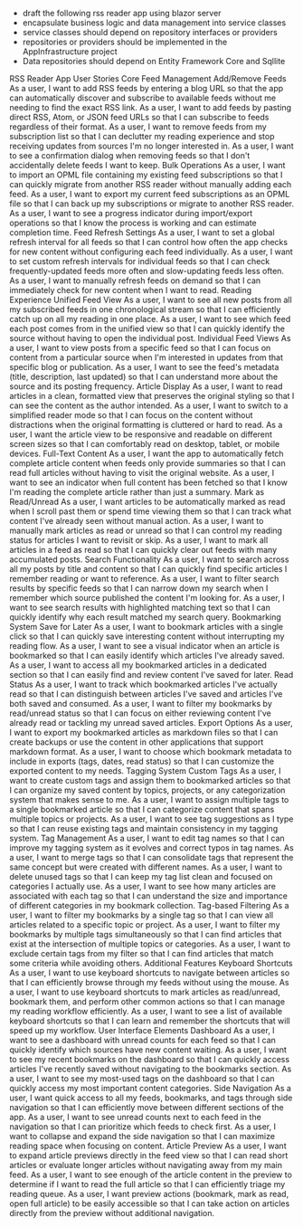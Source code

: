 - draft the following rss reader app using blazor server
- encapsulate business logic and data management into service classes
- service classes should depend on repository interfaces or providers
- repositories or providers should be implemented in the AppInfrastructure project
- Data repositories should depend on Entity Framework Core and Sqllite



RSS Reader App User Stories
Core Feed Management
Add/Remove Feeds
As a user, I want to add RSS feeds by entering a blog URL so that the app can automatically discover and subscribe to available feeds without me needing to find the exact RSS link.
As a user, I want to add feeds by pasting direct RSS, Atom, or JSON feed URLs so that I can subscribe to feeds regardless of their format.
As a user, I want to remove feeds from my subscription list so that I can declutter my reading experience and stop receiving updates from sources I'm no longer interested in.
As a user, I want to see a confirmation dialog when removing feeds so that I don't accidentally delete feeds I want to keep.
Bulk Operations
As a user, I want to import an OPML file containing my existing feed subscriptions so that I can quickly migrate from another RSS reader without manually adding each feed.
As a user, I want to export my current feed subscriptions as an OPML file so that I can back up my subscriptions or migrate to another RSS reader.
As a user, I want to see a progress indicator during import/export operations so that I know the process is working and can estimate completion time.
Feed Refresh Settings
As a user, I want to set a global refresh interval for all feeds so that I can control how often the app checks for new content without configuring each feed individually.
As a user, I want to set custom refresh intervals for individual feeds so that I can check frequently-updated feeds more often and slow-updating feeds less often.
As a user, I want to manually refresh feeds on demand so that I can immediately check for new content when I want to read.
Reading Experience
Unified Feed View
As a user, I want to see all new posts from all my subscribed feeds in one chronological stream so that I can efficiently catch up on all my reading in one place.
As a user, I want to see which feed each post comes from in the unified view so that I can quickly identify the source without having to open the individual post.
Individual Feed Views
As a user, I want to view posts from a specific feed so that I can focus on content from a particular source when I'm interested in updates from that specific blog or publication.
As a user, I want to see the feed's metadata (title, description, last updated) so that I can understand more about the source and its posting frequency.
Article Display
As a user, I want to read articles in a clean, formatted view that preserves the original styling so that I can see the content as the author intended.
As a user, I want to switch to a simplified reader mode so that I can focus on the content without distractions when the original formatting is cluttered or hard to read.
As a user, I want the article view to be responsive and readable on different screen sizes so that I can comfortably read on desktop, tablet, or mobile devices.
Full-Text Content
As a user, I want the app to automatically fetch complete article content when feeds only provide summaries so that I can read full articles without having to visit the original website.
As a user, I want to see an indicator when full content has been fetched so that I know I'm reading the complete article rather than just a summary.
Mark as Read/Unread
As a user, I want articles to be automatically marked as read when I scroll past them or spend time viewing them so that I can track what content I've already seen without manual action.
As a user, I want to manually mark articles as read or unread so that I can control my reading status for articles I want to revisit or skip.
As a user, I want to mark all articles in a feed as read so that I can quickly clear out feeds with many accumulated posts.
Search Functionality
As a user, I want to search across all my posts by title and content so that I can quickly find specific articles I remember reading or want to reference.
As a user, I want to filter search results by specific feeds so that I can narrow down my search when I remember which source published the content I'm looking for.
As a user, I want to see search results with highlighted matching text so that I can quickly identify why each result matched my search query.
Bookmarking System
Save for Later
As a user, I want to bookmark articles with a single click so that I can quickly save interesting content without interrupting my reading flow.
As a user, I want to see a visual indicator when an article is bookmarked so that I can easily identify which articles I've already saved.
As a user, I want to access all my bookmarked articles in a dedicated section so that I can easily find and review content I've saved for later.
Read Status
As a user, I want to track which bookmarked articles I've actually read so that I can distinguish between articles I've saved and articles I've both saved and consumed.
As a user, I want to filter my bookmarks by read/unread status so that I can focus on either reviewing content I've already read or tackling my unread saved articles.
Export Options
As a user, I want to export my bookmarked articles as markdown files so that I can create backups or use the content in other applications that support markdown format.
As a user, I want to choose which bookmark metadata to include in exports (tags, dates, read status) so that I can customize the exported content to my needs.
Tagging System
Custom Tags
As a user, I want to create custom tags and assign them to bookmarked articles so that I can organize my saved content by topics, projects, or any categorization system that makes sense to me.
As a user, I want to assign multiple tags to a single bookmarked article so that I can categorize content that spans multiple topics or projects.
As a user, I want to see tag suggestions as I type so that I can reuse existing tags and maintain consistency in my tagging system.
Tag Management
As a user, I want to edit tag names so that I can improve my tagging system as it evolves and correct typos in tag names.
As a user, I want to merge tags so that I can consolidate tags that represent the same concept but were created with different names.
As a user, I want to delete unused tags so that I can keep my tag list clean and focused on categories I actually use.
As a user, I want to see how many articles are associated with each tag so that I can understand the size and importance of different categories in my bookmark collection.
Tag-based Filtering
As a user, I want to filter my bookmarks by a single tag so that I can view all articles related to a specific topic or project.
As a user, I want to filter my bookmarks by multiple tags simultaneously so that I can find articles that exist at the intersection of multiple topics or categories.
As a user, I want to exclude certain tags from my filter so that I can find articles that match some criteria while avoiding others.
Additional Features
Keyboard Shortcuts
As a user, I want to use keyboard shortcuts to navigate between articles so that I can efficiently browse through my feeds without using the mouse.
As a user, I want to use keyboard shortcuts to mark articles as read/unread, bookmark them, and perform other common actions so that I can manage my reading workflow efficiently.
As a user, I want to see a list of available keyboard shortcuts so that I can learn and remember the shortcuts that will speed up my workflow.
User Interface Elements
Dashboard
As a user, I want to see a dashboard with unread counts for each feed so that I can quickly identify which sources have new content waiting.
As a user, I want to see my recent bookmarks on the dashboard so that I can quickly access articles I've recently saved without navigating to the bookmarks section.
As a user, I want to see my most-used tags on the dashboard so that I can quickly access my most important content categories.
Side Navigation
As a user, I want quick access to all my feeds, bookmarks, and tags through side navigation so that I can efficiently move between different sections of the app.
As a user, I want to see unread counts next to each feed in the navigation so that I can prioritize which feeds to check first.
As a user, I want to collapse and expand the side navigation so that I can maximize reading space when focusing on content.
Article Preview
As a user, I want to expand article previews directly in the feed view so that I can read short articles or evaluate longer articles without navigating away from my main feed.
As a user, I want to see enough of the article content in the preview to determine if I want to read the full article so that I can efficiently triage my reading queue.
As a user, I want preview actions (bookmark, mark as read, open full article) to be easily accessible so that I can take action on articles directly from the preview without additional navigation.